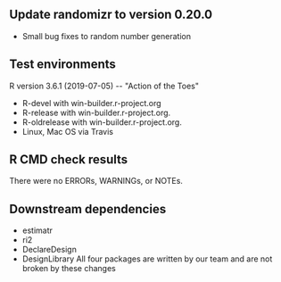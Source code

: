 ## Update randomizr to version 0.20.0
* Small bug fixes to random number generation

## Test environments
R version 3.6.1 (2019-07-05) -- "Action of the Toes"
* R-devel with win-builder.r-project.org
* R-release with win-builder.r-project.org.
* R-oldrelease with win-builder.r-project.org.
* Linux, Mac OS via Travis

## R CMD check results
There were no ERRORs, WARNINGs, or NOTEs.

## Downstream dependencies
* estimatr
* ri2
* DeclareDesign
* DesignLibrary
All four packages are written by our team and are not broken by these changes

